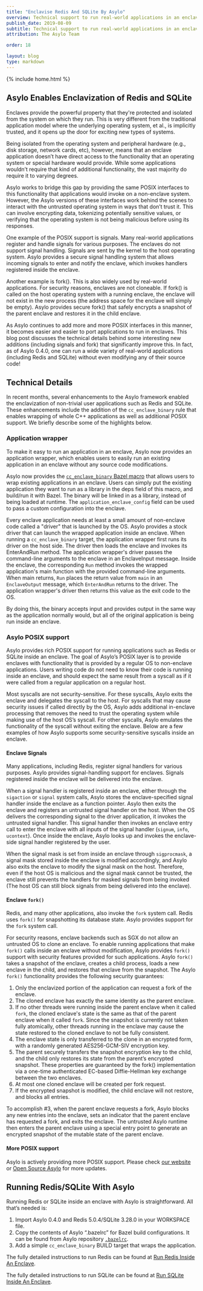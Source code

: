 ```yaml
---
title: "Enclavise Redis And SQLite By Asylo"
overview: Technical support to run real-world applications in an enclave
publish_date: 2019-08-09
subtitle: Technical support to run real-world applications in an enclave
attribution: The Asylo Team

order: 18

layout: blog
type: markdown
---
```

{% include home.html %}

## Asylo Enables Enclavization of Redis and SQLite

Enclaves provide the powerful property that they're protected and isolated from
the system on which they run. This is very different from the traditional
application model where the underlying operating system, et al., is implicitly
trusted, and it opens up the door for exciting new types of systems.

Being isolated from the operating system and peripheral hardware (e.g., disk
storage, network cards, etc), however, means that an enclave application doesn’t
have direct access to the functionality that an operating system or special
hardware would provide. While some applications wouldn’t require that kind of
additional functionality, the vast majority do require it to varying degrees.

Asylo works to bridge this gap by providing the same POSIX interfaces to this
functionality that applications would invoke on a non-enclave system. However,
the Asylo versions of these interfaces work behind the scenes to interact with
the untrusted operating system in ways that don’t trust it. This can involve
encrypting data, tokenizing potentially sensitive values, or verifying that the
operating system is not being malicious before using its responses.

One example of the POSIX support is signals. Many real-world applications
register and handle signals for various purposes. The enclaves do not support
signal handling. Signals are sent by the kernel to the host operating system.
Asylo provides a secure signal handling system that allows incoming signals to
enter and notify the enclave, which invokes handlers registered inside the
enclave.

Another example is fork(). This is also widely used by real-world applications.
For security reasons, enclaves are not cloneable. If fork() is called on the
host operating system with a running enclave, the enclave will not exist in the
new process (the address space for the enclave will simply be empty). Asylo
provides secure fork() that safely encrypts a snapshot of the parent enclave and
restores it in the child enclave.

As Asylo continues to add more and more POSIX interfaces in this manner, it
becomes easier and easier to port applications to run in enclaves. This blog
post discusses the technical details behind some interesting new additions
(including signals and fork) that significantly improve this. In fact, as of
Asylo 0.4.0, one can run a wide variety of real-world applications (including
Redis and SQLite) without even modifying any of their source code!

## Technical Details
In recent months, several enhancements to the Asylo framework enabled the
enclavization of non-trivial user applications such as Redis and SQLite. These
enhancements include the addition of the `cc_enclave_binary` rule that enables
wrapping of whole C++ applications as well as additional POSIX support. We
briefly describe some of the highlights below.

### Application wrapper

To make it easy to run an application in an enclave, Asylo now provides an
application wrapper, which enables users to easily run an existing application
in an enclave without any source code modifications.

Asylo now provides the [`cc_enclave_binary` Bazel macro](https://github.com/google/asylo/blob/master/asylo/bazel/asylo.bzl#L457)
that allows users to wrap existing applications in an enclave. Users can simply
put the existing application they want to run as a library in the deps field of
this macro, and build/run it with Bazel. The binary will be linked in as a
library, instead of being loaded at runtime. The `application_enclave_config`
field can be used to pass a custom configuration into the enclave.

Every enclave application needs at least a small amount of non-enclave code
called a "driver" that is launched by the OS. Asylo provides a stock driver
that can launch the wrapped application inside an enclave. When running a
`cc_enclave_binary` target, the application wrapper first runs its driver on the
host side. The driver then loads the enclave and invokes its EnterAndRun method.
The application wrapper's driver passes the command-line arguments to the
enclave in an EnclaveInput message. Inside the enclave, the corresponding `Run`
method invokes the wrapped application's main function with the provided
command-line arguments. When main returns, `Run` places the return value from
`main` in an `EnclaveOutput` message, which `EnterAndRun` returns to the driver.
The application wrapper's driver then returns this value as the exit code to the
OS.

By doing this, the binary accepts input and provides output in the same way as
the application normally would, but all of the original application is being run
inside an enclave.

### Asylo POSIX support

Asylo provides rich POSIX support for running applications such as Redis or
SQLite inside an enclave. The goal of Asylo’s POSIX layer is to provide enclaves
with functionality that is provided by a regular OS to non-enclave applications.
Users writing code do not need to know their code is running inside an enclave,
and should expect the same result from a syscall as if it were called from a
regular application on a regular host.

Most syscalls are not security-sensitive. For these syscalls, Asylo exits the
enclave and delegates the syscall to the host. For syscalls that may cause
security issues if called directly by the OS, Asylo adds additional in-enclave
processing that removes the need to trust the operating system while making use
of the host OS’s syscall. For other syscalls, Asylo emulates the functionality
of the syscall without exiting the enclave. Below are a few examples of how
Asylo supports some security-sensitive syscalls inside an enclave.

#### Enclave Signals

Many applications, including Redis, register signal handlers for various
purposes. Asylo provides signal-handling support for enclaves. Signals registered
inside the enclave will be delivered into the enclave.

When a signal handler is registered inside an enclave, either through the
`sigaction` or `signal` system calls, Asylo stores the enclave-specified signal
handler inside the enclave as a function pointer. Asylo then exits the enclave
and registers an untrusted signal handler on the host. When the OS delivers the
corresponding signal to the driver application, it invokes the untrusted signal
handler. This signal handler then invokes an enclave entry call to enter the
enclave with all inputs of the signal handler (`signum`, `info`, `ucontext`).
Once inside the enclave, Asylo looks up and invokes the enclave-side signal
handler registered by the user.

When the signal mask is set from inside an enclave through `sigprocmask`, a
signal mask stored inside the enclave is modified accordingly, and Asylo also
exits the enclave to modify the signal mask on the host. Therefore, even if the
host OS is malicious and the signal mask cannot be trusted, the enclave still
prevents the handlers for masked signals from being invoked (The host OS can
still block signals from being delivered into the enclave).

#### Enclave `fork()`

Redis, and many other applications, also invoke the `fork` system call. Redis
uses `fork()` for snapshotting its database state. Asylo provides support for
the `fork` system call.

For security reasons, enclave backends such as SGX do not allow an untrusted OS
to clone an enclave. To enable running applications that make `fork()` calls
inside an enclave without modification, Asylo provides `fork()` support with
security features provided for such applications. Asylo `fork()` takes a snapshot
of the enclave, creates a child process, loads a new enclave in the child, and
restores that enclave from the snapshot. The Asylo `fork()` functionality
provides the following security guarantees:

1. Only the enclavized portion of the application can request a fork of the
   enclave.
2. The cloned enclave has exactly the same identity as the parent enclave.
3. If no other threads were running inside the parent enclave when it called
   `fork`, the cloned enclave's state is the same as that of the parent enclave
   when it called `fork`. Since the snapshot is currently not taken fully
   atomically, other threads running in the enclave may cause the state restored
   to the cloned enclave to not be fully consistent.
4. The enclave state is only transferred to the clone in an encrypted form, with
   a randomly generated AES256-GCM-SIV encryption key.
5. The parent securely transfers the snapshot encryption key to the child, and
   the child only restores its state from the parent’s encrypted snapshot. These
   properties are guaranteed by the fork() implementation via a one-time
   authenticated EC-based Diffie-Hellman key exchange between the two enclaves.
6. At most one cloned enclave will be created per fork request.
7. If the encrypted snapshot is modified, the child enclave will not restore,
   and blocks all entries.

To accomplish #3, when the parent enclave requests a fork, Asylo blocks any new
entries into the enclave, sets an indicator that the parent enclave has
requested a fork, and exits the enclave. The untrusted Asylo runtime then enters
the parent enclave using a special entry point to generate an encrypted snapshot
of the mutable state of the parent enclave.

#### More POSIX support

Asylo is actively providing more POSIX support. Please check [our website](https://asylo.dev) or [Open Source Asylo](https://github.com/google/asylo)
for more updates.

## Running Redis/SQLite With Asylo

Running Redis or SQLite inside an enclave with Asylo is straightforward. All
that’s needed is:

1. Import Asylo 0.4.0 and Redis 5.0.4/SQLite 3.28.0 in your WORKSPACE file.
2. Copy the contents of Asylo “.bazelrc” for Bazel build configurations. It can
   be found from Asylo repository [`.bazelrc`](https://github.com/google/asylo/blob/master/.bazelrc).
3. Add a simple `cc_enclave_binary` BUILD target that wraps the application.

The fully detailed instructions to run Redis can be found at
[Run Redis Inside An Enclave](https://github.com/google/asylo/blob/master/asylo/examples/redis/README.md).

The fully detailed instructions to run SQLite can be found at
[Run SQLite Inside An Enclave](https://github.com/google/asylo/blob/master/asylo/examples/sqlite/README.md).
